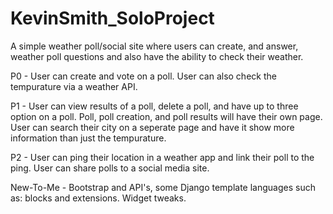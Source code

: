 # KevinSmith_SoloProject
A simple weather poll/social site where users can create, and answer, weather poll questions and also have the ability to check their weather.

P0 - User can create and vote on a poll. User can also check the tempurature via a weather API.

P1 - User can view results of a poll, delete a poll, and have up to three option on a poll. Poll, poll creation, and poll results will have their own page. User can search their city on a seperate page and have it show more information than just the tempurature.

P2 - User can ping their location in a weather app and link their poll to the ping. User can share polls to a social media site.

New-To-Me - Bootstrap and API's, some Django template languages such as: blocks and extensions. Widget tweaks.